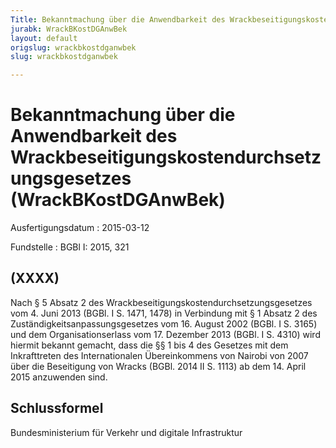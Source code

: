 ```yaml
---
Title: Bekanntmachung über die Anwendbarkeit des Wrackbeseitigungskostendurchsetzungsgesetzes
jurabk: WrackBKostDGAnwBek
layout: default
origslug: wrackbkostdganwbek
slug: wrackbkostdganwbek

---
```


# Bekanntmachung über die Anwendbarkeit des Wrackbeseitigungskostendurchsetzungsgesetzes (WrackBKostDGAnwBek)

Ausfertigungsdatum
:   2015-03-12

Fundstelle
:   BGBl I: 2015, 321


## (XXXX)

Nach § 5 Absatz 2 des Wrackbeseitigungskostendurchsetzungsgesetzes vom
4\. Juni 2013 (BGBl. I S. 1471, 1478) in Verbindung mit § 1 Absatz 2
des Zuständigkeitsanpassungsgesetzes vom 16. August 2002 (BGBl. I S.
3165) und dem Organisationserlass vom 17. Dezember 2013 (BGBl. I S.
4310) wird hiermit bekannt gemacht, dass die §§ 1 bis 4 des Gesetzes
mit dem Inkrafttreten des Internationalen Übereinkommens von Nairobi
von 2007 über die Beseitigung von Wracks (BGBl. 2014 II S. 1113) ab
dem 14. April 2015 anzuwenden sind.


## Schlussformel

Bundesministerium
für Verkehr und digitale Infrastruktur

